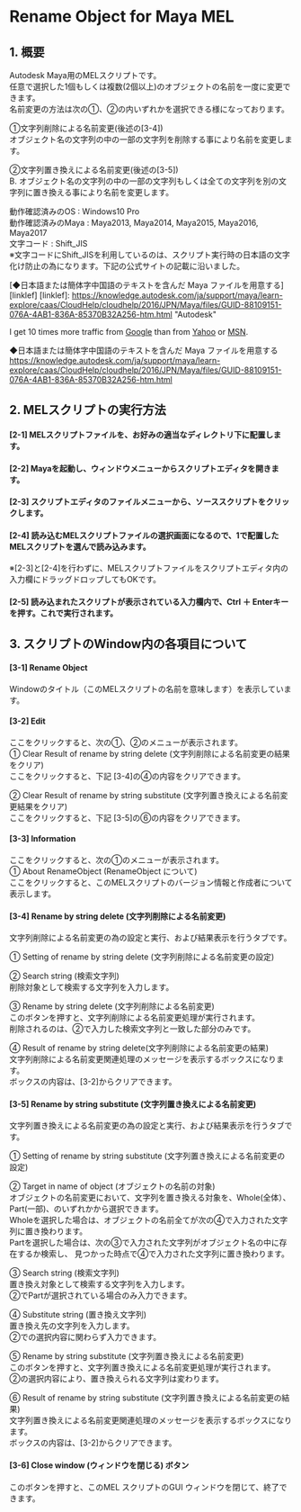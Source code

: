 # Rename Object for Maya MEL  

## 1. 概要  
Autodesk Maya用のMELスクリプトです。  
任意で選択した1個もしくは複数(2個以上)のオブジェクトの名前を一度に変更できます。  
名前変更の方法は次の①、②の内いずれかを選択できる様になっております。  

①文字列削除による名前変更(後述の[3-4])  
オブジェクト名の文字列の中の一部の文字列を削除する事により名前を変更します。  

②文字列置き換えによる名前変更(後述の[3-5])  
B. オブジェクト名の文字列の中の一部の文字列もしくは全ての文字列を別の文字列に置き換える事により名前を変更します。  

動作確認済みのOS : Windows10 Pro  
動作確認済みのMaya : Maya2013, Maya2014, Maya2015, Maya2016, Maya2017  
文字コード : Shift_JIS  
※文字コードにShift_JISを利用しているのは、スクリプト実行時の日本語の文字化け防止の為になります。下記の公式サイトの記載に沿いました。  

[◆日本語または簡体字中国語のテキストを含んだ Maya ファイルを用意する][linklef]
[linklef]: https://knowledge.autodesk.com/ja/support/maya/learn-explore/caas/CloudHelp/cloudhelp/2016/JPN/Maya/files/GUID-88109151-076A-4AB1-836A-85370B32A256-htm.html 
"Autodesk"

I get 10 times more traffic from [Google][] than from
[Yahoo][] or [MSN][].

[google]: http://google.com/        "Google"
[yahoo]:  http://search.yahoo.com/  "Yahoo Search"
[msn]:    http://search.msn.com/    "MSN Search"

◆日本語または簡体字中国語のテキストを含んだ Maya ファイルを用意する  
https://knowledge.autodesk.com/ja/support/maya/learn-explore/caas/CloudHelp/cloudhelp/2016/JPN/Maya/files/GUID-88109151-076A-4AB1-836A-85370B32A256-htm.html  

## 2. MELスクリプトの実行方法  

#### [2-1] MELスクリプトファイルを、お好みの適当なディレクトリ下に配置します。  
 
#### [2-2] Mayaを起動し、ウィンドウメニューからスクリプトエディタを開きます。  

#### [2-3] スクリプトエディタのファイルメニューから、ソーススクリプトをクリックします。  

#### [2-4] 読み込むMELスクリプトファイルの選択画面になるので、1で配置したMELスクリプトを選んで読み込みます。  
※[2-3]と[2-4]を行わずに、MELスクリプトファイルをスクリプトエディタ内の入力欄にドラッグドロップしてもOKです。  

#### [2-5] 読み込まれたスクリプトが表示されている入力欄内で、Ctrl ＋ Enterキーを押す。これで実行されます。  

## 3. スクリプトのWindow内の各項目について  
#### [3-1] Rename Object  
Windowのタイトル（このMELスクリプトの名前を意味します）を表示しています。  

#### [3-2] Edit  
ここをクリックすると、次の①、②のメニューが表示されます。  
① Clear Result of rename by string delete (文字列削除による名前変更の結果をクリア)  
ここをクリックすると、下記 [3-4]の④の内容をクリアできます。  

② Clear Result of rename by string substitute (文字列置き換えによる名前変更結果をクリア)  
ここをクリックすると、下記 [3-5]の⑥の内容をクリアできます。  

#### [3-3] Information  
ここをクリックすると、次の①のメニューが表示されます。  
① About RenameObject (RenameObject について)  
ここをクリックすると、このMELスクリプトのバージョン情報と作成者について表示します。  

#### [3-4] Rename by string delete (文字列削除による名前変更)  
文字列削除による名前変更の為の設定と実行、および結果表示を行うタブです。  

① Setting of rename by string delete (文字列削除による名前変更の設定)  

② Search string (検索文字列)  
削除対象として検索する文字列を入力します。  

③ Rename by string delete (文字列削除による名前変更)  
このボタンを押すと、文字列削除による名前変更処理が実行されます。  
削除されるのは、②で入力した検索文字列と一致した部分のみです。  

④ Result of rename by string delete(文字列削除による名前変更の結果)  
文字列削除による名前変更関連処理のメッセージを表示するボックスになります。  
ボックスの内容は、[3-2]からクリアできます。  

#### [3-5] Rename by string substitute (文字列置き換えによる名前変更)  
文字列置き換えによる名前変更の為の設定と実行、および結果表示を行うタブです。  

① Setting of rename by string substitute (文字列置き換えによる名前変更の設定)  

② Target in name of object (オブジェクトの名前の対象)  
オブジェクトの名前変更において、文字列を置き換える対象を、Whole(全体）、Part(一部)、のいずれかから選択できます。  
Wholeを選択した場合は、オブジェクトの名前全てが次の④で入力された文字列に置き換わります。  
Partを選択した場合は、次の③で入力された文字列がオブジェクト名の中に存在するか検索し、
見つかった時点で④で入力された文字列に置き換わります。  

③ Search string (検索文字列)  
置き換え対象として検索する文字列を入力します。  
②でPartが選択されている場合のみ入力できます。  

④ Substitute string (置き換え文字列)  
置き換え先の文字列を入力します。  
②での選択内容に関わらず入力できます。  

⑤ Rename by string substitute (文字列置き換えによる名前変更)  
このボタンを押すと、文字列置き換えによる名前変更処理が実行されます。  
②の選択内容により、置き換えられる文字列は変わります。  

⑥ Result of rename by string substitute (文字列置き換えによる名前変更の結果)  
文字列置き換えによる名前変更関連処理のメッセージを表示するボックスになります。  
ボックスの内容は、[3-2]からクリアできます。  

#### [3-6] Close window (ウィンドウを閉じる) ボタン  
このボタンを押すと、このMEL スクリプトのGUI ウィンドウを閉じて、終了できます。  
